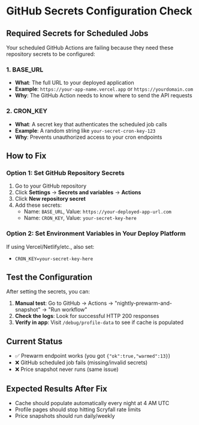 # GitHub Secrets Configuration Check

## Required Secrets for Scheduled Jobs

Your scheduled GitHub Actions are failing because they need these repository secrets to be configured:

### 1. BASE_URL
- **What**: The full URL to your deployed application
- **Example**: `https://your-app-name.vercel.app` or `https://yourdomain.com`
- **Why**: The GitHub Action needs to know where to send the API requests

### 2. CRON_KEY
- **What**: A secret key that authenticates the scheduled job calls
- **Example**: A random string like `your-secret-cron-key-123`
- **Why**: Prevents unauthorized access to your cron endpoints

## How to Fix

### Option 1: Set GitHub Repository Secrets
1. Go to your GitHub repository
2. Click **Settings** → **Secrets and variables** → **Actions**
3. Click **New repository secret**
4. Add these secrets:
   - Name: `BASE_URL`, Value: `https://your-deployed-app-url.com`
   - Name: `CRON_KEY`, Value: `your-secret-key-here`

### Option 2: Set Environment Variables in Your Deploy Platform
If using Vercel/Netlify/etc., also set:
- `CRON_KEY=your-secret-key-here`

## Test the Configuration

After setting the secrets, you can:

1. **Manual test**: Go to GitHub → Actions → "nightly-prewarm-and-snapshot" → "Run workflow"
2. **Check the logs**: Look for successful HTTP 200 responses
3. **Verify in app**: Visit `/debug/profile-data` to see if cache is populated

## Current Status
- ✅ Prewarm endpoint works (you got `{"ok":true,"warmed":13}`)
- ❌ GitHub scheduled job fails (missing/invalid secrets)
- ❌ Price snapshot never runs (same issue)

## Expected Results After Fix
- Cache should populate automatically every night at 4 AM UTC
- Profile pages should stop hitting Scryfall rate limits
- Price snapshots should run daily/weekly
